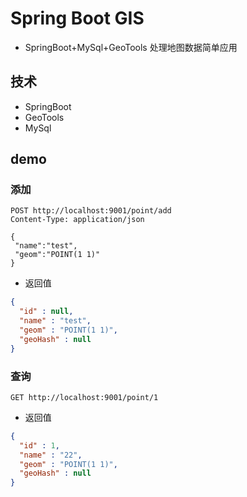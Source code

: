 # Spring Boot GIS
- SpringBoot+MySql+GeoTools 处理地图数据简单应用

## 技术
- SpringBoot
- GeoTools
- MySql

## demo
### 添加
```http request
POST http://localhost:9001/point/add
Content-Type: application/json

{
 "name":"test",
 "geom":"POINT(1 1)"
}
```
- 返回值
```json
{
  "id" : null,
  "name" : "test",
  "geom" : "POINT(1 1)",
  "geoHash" : null
}
```

### 查询
```http request
GET http://localhost:9001/point/1

```
- 返回值
```json
{
  "id" : 1,
  "name" : "22",
  "geom" : "POINT(1 1)",
  "geoHash" : null
}
```